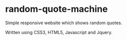 # random-quote-machine

Simple responsive website which shows random quotes.

Written using CSS3, HTML5, Javascript and Jquery.
